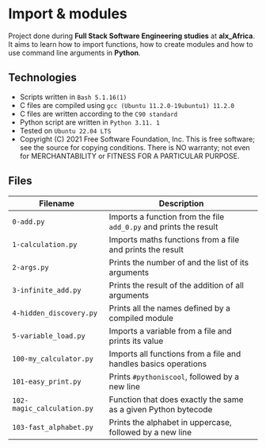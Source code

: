 # Import & modules
Project done during **Full Stack Software Engineering studies** at **alx_Africa**. It aims to learn how to import functions, how to create modules and how to use command line arguments in **Python**.

## Technologies
* Scripts written in `Bash 5.1.16(1)`
* C files are compiled using `gcc (Ubuntu 11.2.0-19ubuntu1) 11.2.0`
* C files are written according to the `C90 standard`
* Python script are written in `Python 3.11. 1`
* Tested on `Ubuntu 22.04 LTS`
* Copyright (C) 2021 Free Software Foundation, Inc.
This is free software; see the source for copying conditions.  There is NO
warranty; not even for MERCHANTABILITY or FITNESS FOR A PARTICULAR PURPOSE.

## Files
| Filename | Description |
| -------- | ----------- |
| `0-add.py` | Imports a function from the file `add_0.py` and prints the result |
| `1-calculation.py` | Imports maths functions from a file and prints the result|
| `2-args.py` | Prints the number of and the list of its arguments |
| `3-infinite_add.py` | Prints the result of the addition of all arguments |
| `4-hidden_discovery.py` | Prints all the names defined by a compiled module |
| `5-variable_load.py` | Imports a variable from a file and prints its value |
| `100-my_calculator.py` | Imports all functions from a file and handles basics operations |
| `101-easy_print.py` | Prints `#pythoniscool`, followed by a new line |
| `102-magic_calculation.py` | Function that does exactly the same as a given Python bytecode |
| `103-fast_alphabet.py` | Prints the alphabet in uppercase, followed by a new line |
